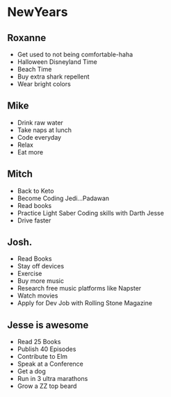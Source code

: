 # NewYears

## Roxanne

* Get used to not being comfortable-haha
* Halloween Disneyland Time
* Beach Time
* Buy extra shark repellent
* Wear bright colors

## Mike

* Drink raw water
* Take naps at lunch
* Code everyday
* Relax
* Eat more

## Mitch

* Back to Keto
* Become Coding Jedi...Padawan
* Read books
* Practice Light Saber Coding skills with Darth Jesse
* Drive faster

## Josh.

* Read Books
* Stay off devices
* Exercise
* Buy more music
* Research free music platforms like Napster
* Watch movies
* Apply for Dev Job with Rolling Stone Magazine

## Jesse is awesome

* Read 25 Books
* Publish 40 Episodes
* Contribute to Elm
* Speak at a Conference
* Get a dog
* Run in 3 ultra marathons
* Grow a ZZ top beard

